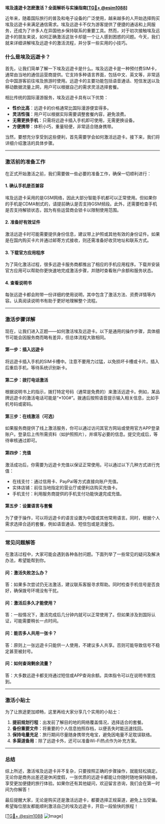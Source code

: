 **埃及遠遊卡怎麽激活？全面解析与实操指南[[TG💪+ @esim1088](https://t.me/s/esim1088)]**

近年来，随着国际旅行的普及和电子设备的广泛使用，越来越多的人开始选择购买埃及远遊卡来满足通信需求。埃及远遊卡不仅为游客提供了便捷的通话和上网服务，还成为了许多人在异国他乡保持联系的重要工具。然而，对于初次接触埃及远遊卡的朋友来说，如何正确激活这张卡却是一个让人感到困惑的问题。今天，我们就来详细讲解埃及远遊卡的激活流程，并分享一些实用的小技巧。

### **什么是埃及远遊卡？**

首先，让我们简单了解一下埃及远遊卡是什么。埃及远遊卡是一种预付费SIM卡，通常由当地的通信运营商提供。它支持多种语言界面，包括中文、英文等，非常适合中国游客前往埃及旅游时使用。远遊卡的主要功能包括语音通话、短信发送以及移动数据流量上网，用户可以根据自己的需求灵活选择套餐。

相比传统的国际漫游服务，埃及远遊卡具有以下优势：
- **性价比高**：远遊卡的价格通常比国际漫游便宜得多。
- **灵活性强**：用户可以根据实际需要调整套餐内容，避免浪费。
- **无需更换手机**：只需将远遊卡插入手机即可使用，无需更换设备。
- **方便携带**：体积小巧，重量轻便，非常适合随身携带。

当然，要想充分享受到这些便利，首先需要学会如何激活远遊卡。接下来，我们将详细介绍激活的具体步骤。

---

### **激活前的准备工作**

在正式开始激活之前，我们需要做一些必要的准备工作，确保一切顺利进行：

#### **1. 确认手机是否兼容**
埃及远遊卡采用的是GSM网络，因此大部分智能手机都可以正常使用。但如果你的手机是CDMA制式的，请提前确认是否支持GSM频段。此外，还需要检查手机是否支持解锁状态，因为有些运营商会锁卡以限制使用范围。

#### **2. 准备好有效证件**
激活远遊卡时可能需要提供身份信息，建议带上护照或其他有效的身份证件。如果是在国内购买卡片并通过邮寄方式接收，则还需准备好收货地址和联系方式。

#### **3. 下载官方应用程序**
为了简化激活过程，很多远遊卡服务商都推出了相应的手机应用程序。下载并安装官方应用可以帮助你更快速地完成激活步骤，并随时查看账户余额和服务状态。

#### **4. 查看说明书**
每张远遊卡都会附带一份详细的使用说明，其中包含了激活方法、资费详情等内容。认真阅读说明书有助于更好地理解整个流程。

---

### **激活步骤详解**

现在，让我们进入正题——如何激活埃及远遊卡。以下是通用的操作步骤，具体细节可能会因服务商而略有差异，但总体流程大致相同。

#### **第一步：插入远遊卡**
将远遊卡插入手机的SIM卡槽中。注意不要用力过猛，以免损坏卡槽或卡片。插入后重启手机，等待系统识别新卡。

#### **第二步：拨打电话激活**
根据说明书上的指示，拨打特定号码（通常是免费的）来激活远遊卡。例如，某品牌远遊卡的激活电话可能是“*100#”。拨通后按照语音提示输入相关信息，比如手机号码或密码。

#### **第三步：在线激活（可选）**
如果服务商提供了线上激活服务，你可以通过访问其官方网站或使用官方APP登录账户。登录后上传所需资料（如护照照片），并填写必要的信息。提交完成后，等待审核通过即可。

#### **第四步：充值**
激活成功后，你需要为远遊卡充值以保证正常使用。可以通过以下几种方式进行充值：
- 在线支付：通过信用卡、PayPal等方式直接向账户充值。
- 实体店铺：前往当地指定的营业厅或便利店购买充值卡。
- 手机支付：利用服务商提供的手机支付功能快速完成充值。

#### **第五步：设置语言与套餐**
为了便于操作，可以将远遊卡的语言设置为中国或其他常用语言。同时，根据个人需求选择合适的套餐，例如语音通话、短信包或是流量包。

---

### **常见问题解答**

在激活过程中，大家可能会遇到各种各肘问题。下面列举了一些常见的疑问及解决办法，希望能帮到你。

#### **问：激活失败怎么办？**
答：如果多次尝试仍无法激活，建议联系客服寻求帮助。同时检查手机信号是否良好，确保拨号环境没有干扰。

#### **问：激活后多久才能使用？**
答：一般情况下，激活完成后几分钟内就可以正常使用了。但如果涉及到国际认证，可能需要稍长一点时间。

#### **问：能否多人共用一张卡？**
答：原则上一张远遊卡只能供一人使用，不建议多人共享。否则可能导致信号不稳定甚至被封号。

#### **问：如何查询剩余流量？**
答：大多数远遊卡都支持通过短信或APP查询余额。具体指令可以在说明书里找到。

---

### **激活小贴士**

为了让旅途更加顺畅，这里再给大家分享几个实用的小贴士：

1. **提前规划行程**：出发前了解目的地的网络覆盖情况，选择适合的套餐。
2. **备份重要文件**：将重要的个人信息拍照存档，以便丢失时能迅速找回。
3. **保持电量充足**：旅行期间尽量随身携带充电宝，避免因电量不足耽误联络。
4. **多渠道备用**：除了远遊卡外，还可以准备Wi-Fi热点作为补充方案。

---

### **总结**

综上所述，激活埃及远遊卡并不复杂，只要按照正确的步骤操作，就能轻松搞定。无论你是商务出差还是休闲度假，一张优质的远遊卡都能让你随时随地保持联络，享受更加便捷的旅行体验。如果你还有其他疑问，欢迎留言咨询，我们会在第一时间为你解答！

最后提醒大家，无论是购买还是激活远遊卡，都要选择正规渠道，避免上当受骗。希望每位朋友都能顺利激活自己的埃及远遊卡，开启一段愉快的旅程！

[[TG💪+ @esim1088](https://t.me/s/esim1088) ![Image](https://i.postimg.cc/4NQfJmqS/Snipaste-2025-05-13-00-14-12.png)]